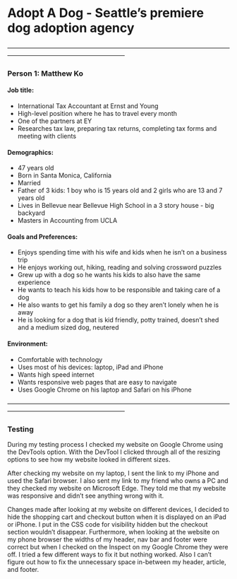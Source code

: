 # Adopt A Dog - Seattle’s premiere dog adoption agency #

———————————————————————————————————————————————————————

### Person 1: Matthew Ko ###

#### Job title: ####

- International Tax Accountant at Ernst and Young
- High-level position where he has to travel every month  
- One of the partners at EY
- Researches tax law, preparing tax returns, completing tax forms and meeting with clients 

#### Demographics: ####

- 47 years old
- Born in Santa Monica, California  
- Married
- Father of 3 kids: 1 boy who is 15 years old and 2 girls who are 13 and 7 years old
- Lives in Bellevue near Bellevue High School in a 3 story house - big backyard 
- Masters in Accounting from UCLA

#### Goals and Preferences: ####

- Enjoys spending time with his wife and kids when he isn’t on a business trip 
- He enjoys working out, hiking, reading and solving crossword puzzles 
- Grew up with a dog so he wants his kids to also have the same experience 
- He wants to teach his kids how to be responsible and taking care of a dog 
- He also wants to get his family a dog so they aren’t lonely when he is away 
- He is looking for a dog that is kid friendly, potty trained, doesn’t shed and a medium sized dog, neutered 

#### Environment: ####

- Comfortable with technology 
- Uses most of his devices: laptop, iPad and iPhone 
- Wants high speed internet
- Wants responsive web pages that are easy to navigate
- Uses Google Chrome on his laptop and Safari on his iPhone


———————————————————————————————————————————————————————

### Testing ###

During my testing process I checked my website on Google Chrome using the DevTools option. With the DevTool I clicked through all of the resizing options to see how my website looked in different sizes. 

After checking my website on my laptop, I sent the link to my iPhone and used the Safari browser. I also sent my link to my friend who owns a PC and they checked my website on Microsoft Edge. They told me that my website was responsive and didn’t see anything wrong with it. 


Changes made after looking at my website on different devices, I decided to hide the shopping cart and checkout button when it is displayed on an iPad or iPhone. I put in the CSS code for visibility hidden but the checkout section wouldn’t disappear. Furthermore, when looking at the website on my phone browser the widths of my header, nav bar and footer were correct but when I checked on the Inspect on my Google Chrome they were off. I tried a few different ways to fix it but nothing worked. Also I can’t figure out how to fix the unnecessary space in-between my header, article, and footer. 
